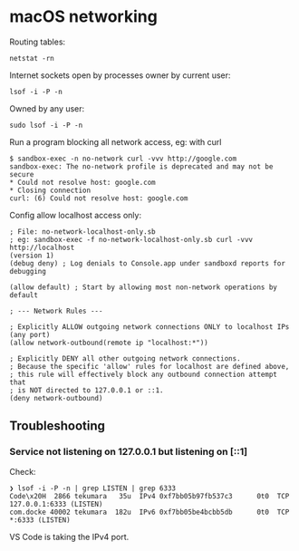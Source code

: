 # macOS networking

Routing tables:

```
netstat -rn
```

Internet sockets open by processes owner by current user:

```
lsof -i -P -n
```

Owned by any user:

```
sudo lsof -i -P -n
```

Run a program blocking all network access, eg: with curl

```
$ sandbox-exec -n no-network curl -vvv http://google.com
sandbox-exec: The no-network profile is deprecated and may not be secure
* Could not resolve host: google.com
* Closing connection
curl: (6) Could not resolve host: google.com
```

Config allow localhost access only:

```
; File: no-network-localhost-only.sb
; eg: sandbox-exec -f no-network-localhost-only.sb curl -vvv http://localhost
(version 1)
(debug deny) ; Log denials to Console.app under sandboxd reports for debugging

(allow default) ; Start by allowing most non-network operations by default

; --- Network Rules ---

; Explicitly ALLOW outgoing network connections ONLY to localhost IPs (any port)
(allow network-outbound(remote ip "localhost:*"))

; Explicitly DENY all other outgoing network connections.
; Because the specific 'allow' rules for localhost are defined above,
; this rule will effectively block any outbound connection attempt that
; is NOT directed to 127.0.0.1 or ::1.
(deny network-outbound)
```

## Troubleshooting

### Service not listening on 127.0.0.1 but listening on \[::1\]

Check:

```
❯ lsof -i -P -n | grep LISTEN | grep 6333
Code\x20H  2866 tekumara   35u  IPv4 0xf7bb05b97fb537c3      0t0  TCP 127.0.0.1:6333 (LISTEN)
com.docke 40002 tekumara  182u  IPv6 0xf7bb05be4bcbb5db      0t0  TCP *:6333 (LISTEN)
```

VS Code is taking the IPv4 port.
